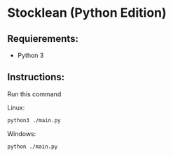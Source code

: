 # Stocklean (Python Edition)

## Requierements:
- Python 3 

## Instructions:
Run this command

Linux:
```bash
python3 ./main.py
```

Windows:
```bash
python ./main.py
```
